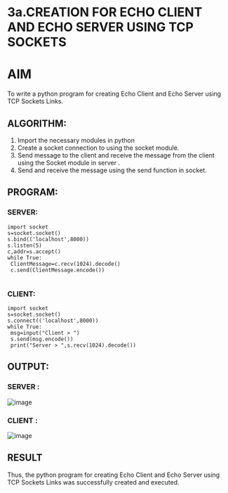 # 3a.CREATION FOR ECHO CLIENT AND ECHO SERVER USING TCP SOCKETS
# AIM
To write a python program for creating Echo Client and Echo Server using TCP
Sockets Links.
## ALGORITHM:
1. Import the necessary modules in python
2. Create a socket connection to using the socket module.
3. Send message to the client and receive the message from the client using the Socket module in
 server .
4. Send and receive the message using the send function in socket.
## PROGRAM:
### SERVER:
```
import socket
s=socket.socket()
s.bind(('localhost',8000))
s.listen(5)
c,addr=s.accept()
while True:
 ClientMessage=c.recv(1024).decode()
 c.send(ClientMessage.encode())


```
### CLIENT:
```
import socket
s=socket.socket()
s.connect(('localhost',8000))
while True:
 msg=input("Client > ")
 s.send(msg.encode())
 print("Server > ",s.recv(1024).decode())
```
## OUTPUT:
### SERVER : 
![image](https://github.com/arbasil05/3a.Sockets_Creation_for_Echo_Client_and_Echo_Server/assets/144218037/02fe606f-6070-4724-a4c3-ea72949c5dfd)

### CLIENT : 
![image](https://github.com/arbasil05/3a.Sockets_Creation_for_Echo_Client_and_Echo_Server/assets/144218037/177a7001-a67d-4393-a5a8-b4e2bd27c1cb)



## RESULT
Thus, the python program for creating Echo Client and Echo Server using TCP Sockets Links 
was successfully created and executed.
